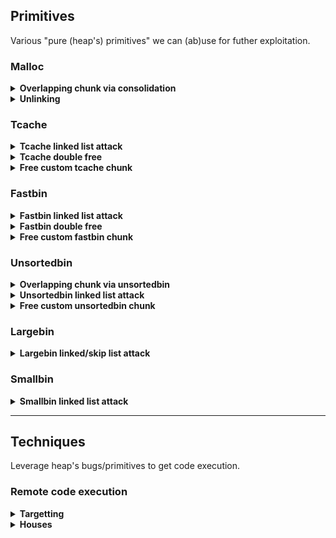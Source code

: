 ## Primitives

Various "pure (heap's) primitives" we can (ab)use for futher exploitation.

### Malloc

<details>
<summary><strong>Overlapping chunk via consolidation</strong></summary>
<p>

- **Foward consolidation**
	- [docs](/heap/pwn_demos/malloc/foward_consolidation/readme.md)
	> using forward consolidation to get overlapping memory...

- **Backward consolidation**
	- [docs](/heap/pwn_demos/malloc/backward_consolidation/readme.md)
	> using back consolidation to reallocate a chunk that wasn't freed...

- **Overlapping consolidation**
	- [docs](/heap/pwn_demos/malloc/overlapping_consolidation/readme.md)
	> using consolidation to reallocate a chunk that wasn't freed...

- **Top consolidation**
	- [docs](/heap/pwn_demos/malloc/top_consolidation/readme.md)
	> using top chunk consolidation to reallocate a chunk that wasn't freed...

- **Overlapping mmap**
	- link
	> abc

</p>
</details>

<details>
<summary><strong>Unlinking</strong></summary>
<p>

- **Unsafe unlink**
	- link
	> abc

</p>
</details>

### Tcache

<details>
<summary><strong>Tcache linked list attack</strong></summary>
<p>

- **Tcache poisoning**
	- [docs](/heap/pwn_demos/tcache/tcache_poisoning/readme.md)
	> poisoning next ptr of tcache bin to get arbitrary malloc...

</p>
</details>

<details>
<summary><strong>Tcache double free</strong></summary>
<p>

- **Tcache key double**
	- [docs](/heap/pwn_demos/tcache/tcache_key_double/readme.md)
	> successful tcache double free via modify tcache chunk's key...

- **Tcache fastbin double**
	- [docs](/heap/pwn_demos/tcache/tcache_fastbin_double/readme.md)
	> successful tcache double free between tcache/fastbin...

- **Tcache size double**
	- [docs](/heap/pwn_demos/tcache/tcache_size_double/readme.md)
	> successful tcache double free between different size...

</p>
</details>

<details>
<summary><strong>Free custom tcache chunk</strong></summary>
<p>

- **Tcache fake chunk**
	- link
	> abc

</p>
</details>

### Fastbin

<details>
<summary><strong>Fastbin linked list attack</strong></summary>
<p>

- **Fastbin poisoning**
	- link
	> abc

</p>
</details>

<details>
<summary><strong>Fastbin double free</strong></summary>
<p>

- **Fastbin double**
	- link
	> abc

</p>
</details>

<details>
<summary><strong>Free custom fastbin chunk</strong></summary>
<p>

- **Fastbin fake chunk**
	- link
	> abc

</p>
</details>

### Unsortedbin

<details>
<summary><strong>Overlapping chunk via unsortedbin</strong></summary>
<p>

- **Unsortedbin exact fit**
	- link
	> abc

- **Unsortedbin last remainder**
	- link
	> abc

</p>
</details>

<details>
<summary><strong>Unsortedbin linked list attack</strong></summary>
<p>

- **Unsortedbin poisoning**
	- link
	> abc

- **Unsortedbin attack (?)**
	- link
	> abc

</p>
</details>

<details>
<summary><strong>Free custom unsortedbin chunk</strong></summary>
<p>

- **Unsortedbin fake chunk**
	- link
	> abc

</p>
</details>

### Largebin

<details>
<summary><strong>Largebin linked/skip list attack</strong></summary>
<p>

- **Largebin linked poisoning**
	- link
	> abc

- **Largebin skip poisoning**
	- link
	> abc

</p>
</details>

### Smallbin

<details>
<summary><strong>Smallbin linked list attack</strong></summary>
<p>

- **Smallbin poisoning**
	- link
	> abc

</p>
</details>

---
## Techniques

Leverage heap's bugs/primitives to get code execution.

### Remote code execution

<details>
<summary><strong>Targetting</strong></summary>
<p>

- **libc GOT entries**
	- [docs](/heap/pwn_demos/targetting/got_libc/readme.md)
	> similar to GOT overwrite...

</p>
</details>

<details>
<summary><strong>Houses</strong></summary>
<p>

- **House of botcake**
	- [docs](/heap/pwn_demos/houses/house_of_botcake/readme.md)
	> **double free primitive**, bypass tcache dbf's key check, making overlapping chunk, return arbitrary allocation...

</p>
</details>

